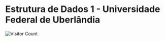 # Estrutura de Dados 1 - Universidade Federal de Uberlândia
![Visitor Count](https://profile-counter.glitch.me/OtavioMalta/count.svg)
